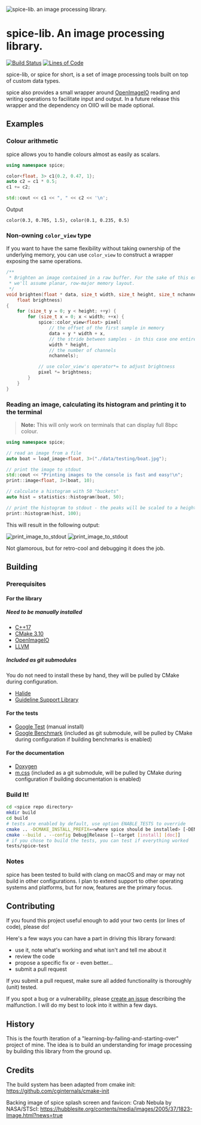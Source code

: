 ![spice-lib. an image processing library.](./doc/assets/branding/spice_splash.png)

# spice-lib. An image processing library.

[![Build Status](https://travis-ci.com/JanHett/spice-lib.svg?branch=master)](https://travis-ci.com/JanHett/spice-lib) [![Lines of Code](https://tokei.rs/b1/github/JanHett/spice-lib)](https://github.com/XAMPPRocky/tokei)

spice-lib, or spice for short, is a set of image processing tools built on top of custom data types.

spice also provides a small wrapper around [OpenImageIO](https://openimageio.readthedocs.io/) reading and writing operations to facilitate input and output. In a future release this wrapper and the dependency on OIIO will be made optional.

## Examples

### Colour arithmetic

spice allows you to handle colours almost as easily as scalars.

```c++
using namespace spice;

color<float, 3> c1{0.2, 0.47, 1};
auto c2 = c1 * 0.5;
c1 += c2;

std::cout << c1 << ", " << c2 << '\n';
```

Output

```
color(0.3, 0.705, 1.5), color(0.1, 0.235, 0.5)
```

### Non-owning `color_view` type

If you want to have the same flexibility without taking ownership of the underlying memory, you can use `color_view` to construct a wrapper exposing the same operations.

```c++
/**
 * Brighten an image contained in a raw buffer. For the sake of this example,
 * we'll assume planar, row-major memory layout.
 */
void brighten(float * data, size_t width, size_t height, size_t nchannels,
    float brightness)
{
    for (size_t y = 0; y < height; ++y) {
        for (size_t x = 0; x < width; ++x) {
            spice::color_view<float> pixel(
                // the offset of the first sample in memory
                data + y * width + x,
                // the stride between samples - in this case one entire plane
                width * height,
                // the number of channels
                nchannels);

            // use color_view's operator*= to adjust brightness
            pixel *= brightness;
        }
    }
}
```

### Reading an image, calculating its histogram and printing it to the terminal

> **Note:** This will only work on terminals that can display full 8bpc colour.

```c++
using namespace spice;

// read an image from a file
auto boat = load_image<float, 3>("./data/testing/boat.jpg");

// print the image to stdout
std::cout << "Printing images to the console is fast and easy!\n";
print::image<float, 3>(boat, 10);

// calculate a histogram with 50 "buckets"
auto hist = statistics::histogram(boat, 50);

// print the histogram to stdout - the peaks will be scaled to a height of 100 characters
print::histogram(hist, 100);
```

This will result in the following output:

![print_image_to_stdout](./doc/assets/showcase/print_image_to_stdout.png)
![print_image_to_stdout](./doc/assets/showcase/histogram_to_stdout.png)

Not glamorous, but for retro-cool and debugging it does the job.

## Building

### Prerequisites

#### For the library

##### Need to be manually installed

- [C++17](https://en.cppreference.com/w/cpp/compiler_support)
- [CMake 3.10](https://cmake.org/)
- [OpenImageIO](https://github.com/OpenImageIO/oiio)
- [LLVM](http://llvm.org/)

##### Included as git submodules

You do not need to install these by hand, they will be pulled by CMake during configuration.

- [Halide](https://halide-lang.org/)
- [Guideline Support Library](https://github.com/microsoft/GSL)

#### For the tests

- [Google Test](https://github.com/google/googletest) (manual install)
- [Google Benchmark](https://github.com/google/benchmark) (included as git submodule, will be pulled by CMake during configuration if building benchmarks is enabled)

#### For the documentation

- [Doxygen](http://www.doxygen.nl/)
- [m.css](https://github.com/mosra/m.css) (included as a git submodule, will be pulled by CMake during configuration if building documentation is enabled)

### Build It!

```bash
cd <spice repo directory>
mkdir build
cd build
# tests are enabled by default, use option ENABLE_TESTS to override
cmake .. -DCMAKE_INSTALL_PREFIX=<where spice should be installed> [-DENABLE_TESTS=OFF|ON] [-DENABLE_DOCS=OFF|ON]
cmake --build . --config Debug|Release [--target [install] [doc]]
# if you chose to build the tests, you can test if everything worked
tests/spice-test
```

### Notes

spice has been tested to build with clang on macOS and may or may not build in other configurations. I plan to extend support to other operating systems and platforms, but for now, features are the primary focus.

## Contributing

If you found this project useful enough to add your two cents (or lines of code), please do!

Here's a few ways you can have a part in driving this library forward:

- use it, note what's working and what isn't and tell me about it
- review the code
- propose a specific fix or - even better...
- submit a pull request

If you submit a pull request, make sure all added functionality is thoroughly (unit) tested.

If you spot a bug or a vulnerability, please [create an issue](https://github.com/JanHett/spice/issues/new) describing the malfunction. I will do my best to look into it within a few days.

## History

This is the fourth iteration of a "learning-by-failing-and-starting-over" project of mine. The idea is to build an understanding for image processing by building this library from the ground up.

## Credits

The build system has been adapted from cmake init: https://github.com/cginternals/cmake-init

Backing image of spice splash screen and favicon: Crab Nebula by NASA/STScI: https://hubblesite.org/contents/media/images/2005/37/1823-Image.html?news=true